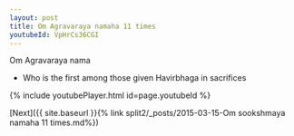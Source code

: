 ```yaml
---
layout: post
title: Om Agravaraya namaha 11 times
youtubeId: VpHrCs36CGI
---
```

 
 
Om Agravaraya nama 
 
 -  Who is the first among those given Havirbhaga in sacrifices 
 
  
 
  
 
 
 
 
 
 


{% include youtubePlayer.html id=page.youtubeId %}
 
[Next]({{ site.baseurl }}{% link  split2/_posts/2015-03-15-Om sookshmaya namaha 11 times.md%})
 
